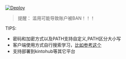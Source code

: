 [![Deploy](https://www.herokucdn.com/deploy/button.png)](https://heroku.com/deploy)  
  
> 提醒： 滥用可能导致账户被BAN！！！  

TIPS:
* 密码和加密方式以及PATH支持自定义,PATH区分大小写
* 客户端使用方式自行搜索学习，[比如参考这个](https://gist.github.com/Shuanghua/c9c448f9bd12ebbfd720b34f4e1dd5c6#%E5%AE%A2%E6%88%B7%E7%AB%AF)
* 支持部署到kintohub等其它平台
